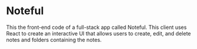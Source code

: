 # Noteful

This the front-end code of a full-stack app called Noteful. This client uses React to create an interactive UI that allows users to create, edit, and delete notes and folders containing the notes.